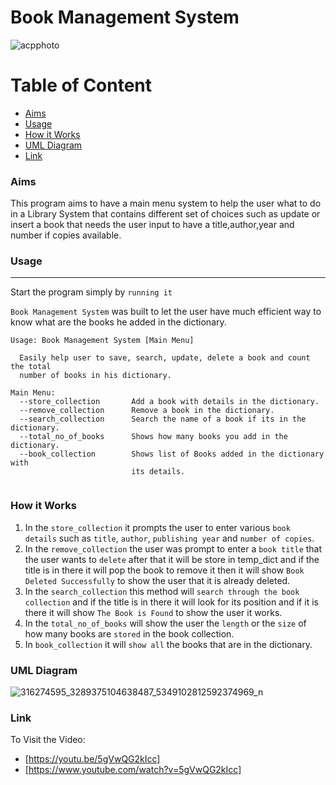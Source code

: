 # Book Management System

![acpphoto](https://user-images.githubusercontent.com/112869392/206493802-6e7d4c9f-c3a8-419b-927a-3122ddeb0921.png)


Table of Content
========

* [Aims](#aims)
* [Usage](#usage)
* [How it Works](#how-it-works)
* [UML Diagram](#uml-diagram)
* [Link](#link)




### Aims
This program aims to have a main menu system to help the user what to do in a Library System that contains different set of choices such as update or insert a book that needs the user input to have a title,author,year and number if copies available.


### Usage
---
Start the program simply by `running it`

`Book Management System` was built to let the user have much efficient way to know what are the books he added in the dictionary.

```shell
Usage: Book Management System [Main Menu]

  Easily help user to save, search, update, delete a book and count the total 
  number of books in his dictionary.
  
Main Menu:
  --store_collection       Add a book with details in the dictionary.
  --remove_collection      Remove a book in the dictionary.
  --search_collection      Search the name of a book if its in the dictionary.
  --total_no_of_books      Shows how many books you add in the dictionary.
  --book_collection        Shows list of Books added in the dictionary with 
                           its details.
                           
```

### How it Works
1. In the `store_collection` it prompts the user to enter various `book details` such as `title`, `author`, `publishing year` and `number of copies`.
2. In the `remove_collection` the user was prompt to enter a `book title` that the user wants to `delete` after that it will be store in temp_dict and if the title is in there it will pop the book to remove it then it will show `Book Deleted Successfully` to show the user that it is already deleted.
3. In the `search_collection` this method will `search through the book collection` and if the title is in there it will look for its position and if it is there it will show `The Book is Found` to show the user it works.
4. In the `total_no_of_books` will show the user the `length` or the `size` of how many books are `stored` in the book collection.
5. In `book_collection` it will `show all` the books that are in the dictionary.

### UML Diagram

![316274595_3289375104638487_5349102812592374969_n](https://user-images.githubusercontent.com/112869392/206854878-7593aaf0-c829-468e-8f1c-9f034cc76d1d.png)


### Link

To Visit the Video:
- [https://youtu.be/5gVwQG2kIcc]
- [https://www.youtube.com/watch?v=5gVwQG2kIcc]

